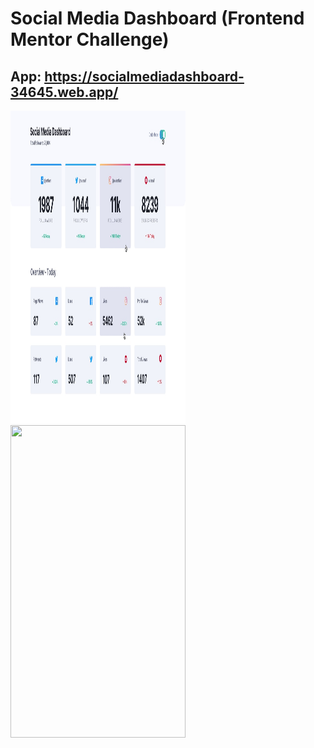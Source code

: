 # Social Media Dashboard (Frontend Mentor Challenge)


## App: https://socialmediadashboard-34645.web.app/


<img src="https://raw.githubusercontent.com/Marto130/socialMediaDashboard/master/design/active-states-light.jpg" width="280" height="500" margin-left="100"/>  <img src="" width="280" height="500" />
